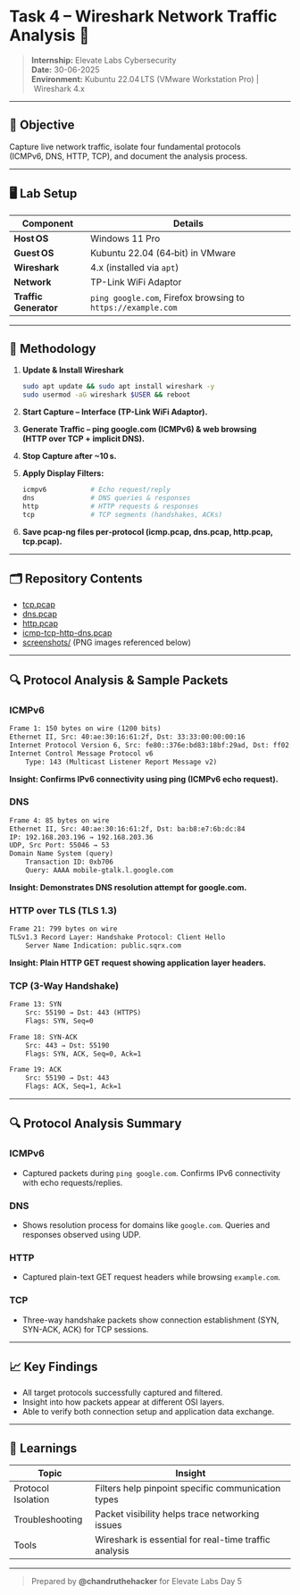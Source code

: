 # Task 4 – Wireshark Network Traffic Analysis 📡

> **Internship:** Elevate Labs Cybersecurity  
> **Date:** 30-06-2025   
> **Environment:** Kubuntu 22.04 LTS (VMware Workstation Pro) | Wireshark 4.x

---

## 🎯 Objective
Capture live network traffic, isolate four fundamental protocols (ICMPv6, DNS, HTTP, TCP), and document the analysis process.

---

## 🖥️ Lab Setup
| Component | Details |
|-----------|---------|
| **Host OS** | Windows 11 Pro |
| **Guest OS** | Kubuntu 22.04 (64‑bit) in VMware |
| **Wireshark** | 4.x (installed via `apt`) |
| **Network** | TP-Link WiFi Adaptor |
| **Traffic Generator** | `ping google.com`, Firefox browsing to `https://example.com` |

---

## 🔄 Methodology
1. **Update & Install Wireshark**  
   ```bash
   sudo apt update && sudo apt install wireshark -y
   sudo usermod -aG wireshark $USER && reboot
   ```

2. **Start Capture – Interface (TP-Link WiFi Adaptor).**

3. **Generate Traffic – ping google.com (ICMPv6) & web browsing (HTTP over TCP + implicit DNS).**

4. **Stop Capture after ~10 s.**

5. **Apply Display Filters:**
   ```bash
   icmpv6           # Echo request/reply
   dns              # DNS queries & responses
   http             # HTTP requests & responses
   tcp              # TCP segments (handshakes, ACKs)
   ```
6. **Save pcap‑ng files per‑protocol (icmp.pcap, dns.pcap, http.pcap, tcp.pcap).**

---

## 🗂️ Repository Contents
- [tcp.pcap](Captures/tcp.pcap)  
- [dns.pcap](Captures/dns.pcap)  
- [http.pcap](Captures/http.pcap)  
- [icmp-tcp-http-dns.pcap](Captures/icmp-tcp-http-dns.pcap)  
- [screenshots/](Screenshots/) (PNG images referenced below)

---

## 🔍 Protocol Analysis & Sample Packets

### ICMPv6

```txt
Frame 1: 150 bytes on wire (1200 bits)
Ethernet II, Src: 40:ae:30:16:61:2f, Dst: 33:33:00:00:00:16
Internet Protocol Version 6, Src: fe80::376e:bd83:18bf:29ad, Dst: ff02::16
Internet Control Message Protocol v6
    Type: 143 (Multicast Listener Report Message v2)
```
**Insight: Confirms IPv6 connectivity using ping (ICMPv6 echo request).**

### DNS
```txt
Frame 4: 85 bytes on wire
Ethernet II, Src: 40:ae:30:16:61:2f, Dst: ba:b8:e7:6b:dc:84
IP: 192.168.203.196 → 192.168.203.36
UDP, Src Port: 55046 → 53
Domain Name System (query)
    Transaction ID: 0xb706
    Query: AAAA mobile-gtalk.l.google.com
```
**Insight: Demonstrates DNS resolution attempt for google.com.**

### HTTP over TLS (TLS 1.3)
```txt
Frame 21: 799 bytes on wire
TLSv1.3 Record Layer: Handshake Protocol: Client Hello
    Server Name Indication: public.sqrx.com
```
**Insight: Plain HTTP GET request showing application layer headers.**


### TCP (3-Way Handshake)
```txt
Frame 13: SYN
    Src: 55190 → Dst: 443 (HTTPS)
    Flags: SYN, Seq=0

Frame 18: SYN-ACK
    Src: 443 → Dst: 55190
    Flags: SYN, ACK, Seq=0, Ack=1

Frame 19: ACK
    Src: 55190 → Dst: 443
    Flags: ACK, Seq=1, Ack=1
```

---


## 🔍 Protocol Analysis Summary

### ICMPv6
- Captured packets during `ping google.com`. Confirms IPv6 connectivity with echo requests/replies.

### DNS
- Shows resolution process for domains like `google.com`. Queries and responses observed using UDP.

### HTTP
- Captured plain-text GET request headers while browsing `example.com`.

### TCP
- Three-way handshake packets show connection establishment (SYN, SYN-ACK, ACK) for TCP sessions.

---


## 📈 Key Findings
- All target protocols successfully captured and filtered.
- Insight into how packets appear at different OSI layers.
- Able to verify both connection setup and application data exchange.

---

## 🧠 Learnings
| Topic            | Insight                                              |
|------------------|------------------------------------------------------|
| Protocol Isolation | Filters help pinpoint specific communication types |
| Troubleshooting   | Packet visibility helps trace networking issues     |
| Tools             | Wireshark is essential for real-time traffic analysis |


---

> Prepared by **@chandruthehacker** for Elevate Labs Day 5
